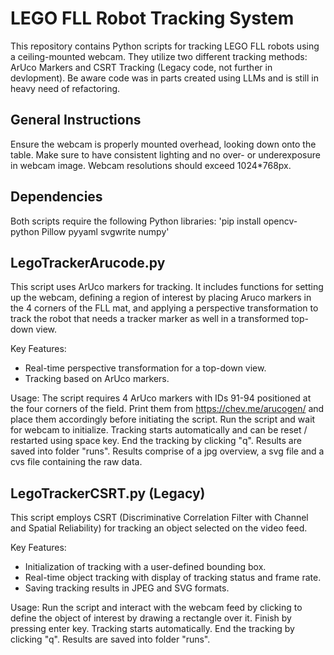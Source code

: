 # LEGO FLL Robot Tracking System

This repository contains Python scripts for tracking LEGO FLL robots using a ceiling-mounted webcam. They utilize two different tracking methods: ArUco Markers and CSRT Tracking (Legacy code, not further in devlopment). Be aware code was in parts created using LLMs and is still in heavy need of refactoring.

## General Instructions
Ensure the webcam is properly mounted overhead, looking down onto the table. Make sure to have consistent lighting and no over- or underexposure in webcam image. Webcam resolutions should exceed 1024*768px.

## Dependencies
Both scripts require the following Python libraries:
'pip install opencv-python Pillow pyyaml svgwrite numpy'

## LegoTrackerArucode.py
This script uses ArUco markers for tracking. It includes functions for setting up the webcam, defining a region of interest by placing Aruco markers in the 4 corners of the FLL mat, and applying a perspective transformation to track the robot that needs a tracker marker as well in a transformed top-down view.

Key Features:
- Real-time perspective transformation for a top-down view.
- Tracking based on ArUco markers.

Usage:
The script requires 4 ArUco markers with IDs 91-94 positioned at the four corners of the field. Print them from https://chev.me/arucogen/ and place them accordingly before initiating the script.
Run the script and wait for webcam to initialize. Tracking starts automatically and can be reset / restarted using space key. End the tracking by clicking "q". Results are saved into folder "runs". Results comprise of a jpg overview, a svg file and a cvs file containing the raw data.

## LegoTrackerCSRT.py (Legacy)
This script employs CSRT (Discriminative Correlation Filter with Channel and Spatial Reliability) for tracking an object selected on the video feed.

Key Features:
- Initialization of tracking with a user-defined bounding box.
- Real-time object tracking with display of tracking status and frame rate.
- Saving tracking results in JPEG and SVG formats.

Usage:
Run the script and interact with the webcam feed by clicking to define the object of interest by drawing a rectangle over it. Finish by pressing enter key. Tracking starts automatically. End the tracking by clicking "q". Results are saved into folder "runs".



